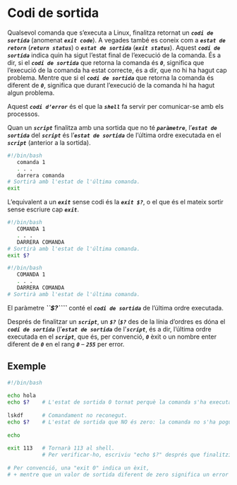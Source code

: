# Codi de sortida

Qualsevol comanda que s’executa a Linux, finalitza retornat un ***```codi de sortida```*** (anomenat ***```exit code```***). A vegades també es coneix com a ***```estat de retorn```***  (***```return status```***) o ***```estat de sortida```*** (***```exit status```***). Aquest ***```codi de sortida```*** indica quin ha sigut l’estat final de l’execució de la comanda. És a dir, si el ***```codi de sortida```*** que retorna la comanda és ***```0```***, significa que l’execució de la comanda ha estat correcte, és a dir, que no hi ha hagut cap problema. Mentre que si el ***```codi de sortida```*** que retorna la comanda és diferent de ***```0```***, significa que durant l’execució de la comanda hi ha hagut algun problema.

Aquest ***```codi d’error```*** és el que la ***```shell```*** fa servir per comunicar-se amb els processos.

Quan un ***```script```*** finalitza amb una sortida que no té ***```paràmetre```***, l’***```estat de sortida```*** del ***```script```*** és l’***```estat de sortida```*** de l’última ordre executada en el ***```script```*** (anterior a la sortida).

```bash
#!/bin/bash
   comanda 1
   . . .
   darrera comanda
# Sortirà amb l'estat de l'última comanda.
exit
```

L’equivalent a un ***```exit```*** sense codi és la ***```exit $?```***, o el que és el mateix sortir sense escriure cap ***```exit```***.
```bash
#!/bin/bash
   COMANDA 1
   . . .
   DARRERA COMANDA
# Sortirà amb l'estat de l'última comanda.
exit $?
```

```bash
#!/bin/bash
   COMANDA 1
   . . .
   DARRERA COMANDA
# Sortirà amb l'estat de l'última comanda.
```

El paràmetre ***``$?````*** conté el ***```codi de sortida```*** de l’última ordre executada.

Després de finalitzar un ***```script```***, un ***```$?```*** (***```$?```*** des de la línia d’ordres es dóna el ***```codi de sortida```*** (l’***```estat de sortida```*** de l'***```script```***, és a dir, l’última ordre executada en el ***```script```***, que és, per convenció, ***```0```*** èxit o un nombre enter diferent de ***```0```*** en el rang ***```0```*** – ***```255```*** per error.

## Exemple

```bash
#!/bin/bash
 
echo hola
echo $?    # L'estat de sortida 0 tornat perquè la comanda s'ha executat correctament.
 
lskdf      # Comandament no reconegut.
echo $?    # L'estat de sortida que NO és zero: la comanda no s'ha pogut executar.
 
echo
 
exit 113   # Tornarà 113 al shell.
           # Per verificar-ho, escriviu "echo $?" després que finalitzi el guió.
 
# Per convenció, una "exit 0" indica un èxit,
# + mentre que un valor de sortida diferent de zero significa un error o condició anòmala.
```
